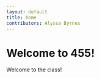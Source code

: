 ```yaml
---
layout: default
title: home
contributors: Alyssa Byrnes
---
```


# Welcome to 455!

Welcome to the class!